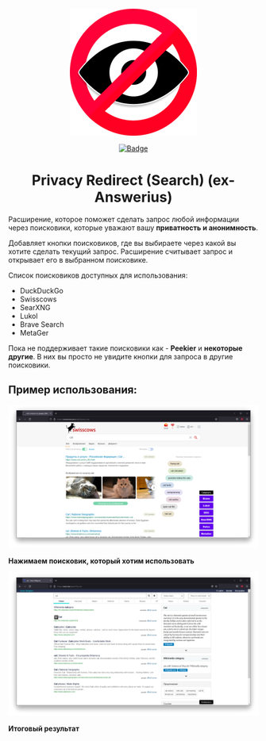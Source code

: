 <p align="center">
  <img src="images/logo.png" alt="Logo" />
</p>
<p align="center">
  <a href="https://addons.mozilla.org/ru/firefox/addon/privacysearch-/"><img src="https://img.shields.io/amo/users/privacysearch-?style=flat-square" alt="Badge" /></a>
</p>

<h1 align="center">Privacy Redirect (Search) (ex-Answerius)</h1>

Расширение, которое поможет сделать запрос любой информации через поисковики, которые уважают вашу **приватность и анонимность**.

Добавляет кнопки поисковиков, где вы выбираете через какой вы хотите сделать текущий запрос. Расширение считывает запрос и открывает его в выбранном поисковике.

Список поисковиков доступных для использования:

- DuckDuckGo
- Swisscows
- SearXNG
- Lukol
- Brave Search
- MetaGer
<!-- - Peekier (Добавится в будущем) -->
<!-- - Ecosia (Добавится в будущем) -->
<p>Пока не поддерживает такие поисковики как - <b>Peekier</b> и <b>некоторые другие</b>. В них вы просто не увидите кнопки для запроса в другие поисковики.</p>

## Пример использования:

![image](images/screen3.png)

**Нажимаем поисковик, который хотим использовать** 

![image](images/screen4.png)

**Итоговый результат**

